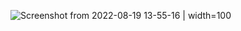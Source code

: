 
![Screenshot from 2022-08-19 13-55-16](https://user-images.githubusercontent.com/69152440/185890539-2458fcf7-ac19-4f99-b963-6bcda6348d43.png) | width=100
